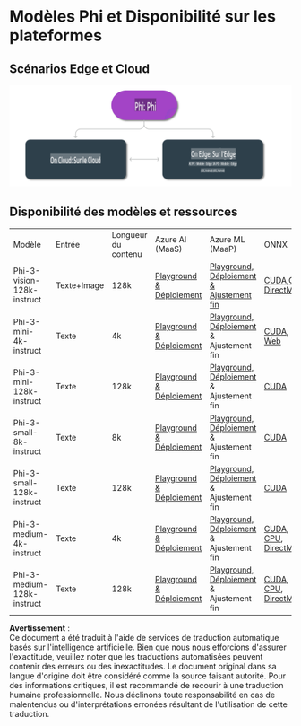 # Modèles Phi et Disponibilité sur les plateformes

## Scénarios Edge et Cloud

![EdgeCloud](../../../../../translated_images/01.phiedgecloud.b0223093d5c9be1e3050490fca4a8b42a0ea7445386aefc1e5b3f25d122b589d.fr.png)

## Disponibilité des modèles et ressources

| | | | | | | | | |
|-|-|-|-|-|-|-|-|-|
|Modèle|Entrée|Longueur du contenu|Azure AI (MaaS)|Azure ML (MaaP)|ONNX|Hugging Face|Ollama|Nvidia NIM|
|Phi-3-vision-128k-instruct|Texte+Image|128k|[Playground & Déploiement](https://ai.azure.com/explore/models/Phi-3-vision-128k-instruct/version/2/registry/azureml)|[Playground, Déploiement & Ajustement fin](https://ml.azure.com/registries/azureml/models/Phi-3-vision-128k-instruct/version/2)|[CUDA](https://huggingface.co/microsoft/Phi-3-vision-128k-instruct-onnx-cuda/tree/main),[CPU](https://huggingface.co/microsoft/Phi-3-vision-128k-instruct-onnx-cpu/tree/main), [DirectML](https://huggingface.co/microsoft/Phi-3-vision-128k-instruct-onnx-directml/tree/main)|[Télécharger](https://huggingface.co/microsoft/Phi-3-vision-128k-instruct)|-NA-|[APIs NIM](https://build.nvidia.com/microsoft/phi-3-vision-128k-instruct)|
|Phi-3-mini-4k-instruct|Texte|4k|[Playground & Déploiement](https://aka.ms/phi3-mini-4k-azure-ml)|[Playground, Déploiement](https://aka.ms/phi3-mini-4k-azure-ml) & Ajustement fin|[CUDA](https://huggingface.co/microsoft/Phi-3-mini-4k-instruct-onnx), [Web](https://huggingface.co/microsoft/Phi-3-mini-4k-instruct-onnx)|[Playground & Télécharger](https://huggingface.co/chat/models/microsoft/Phi-3-mini-4k-instruct)|[GGUF](https://huggingface.co/microsoft/Phi-3-mini-4k-instruct-gguf)|[APIs NIM](https://build.nvidia.com/microsoft/phi-3-mini-4k)|
|Phi-3-mini-128k-instruct|Texte|128k|[Playground & Déploiement](https://ai.azure.com/explore/models/Phi-3-mini-128k-instruct/version/9/registry/azureml)|[Playground, Déploiement](https://ai.azure.com/explore/models/Phi-3-mini-128k-instruct/version/9/registry/azureml) & Ajustement fin|[CUDA](https://huggingface.co/microsoft/Phi-3-mini-128k-instruct-onnx)|[Télécharger](https://huggingface.co/microsoft/Phi-3-mini-128k-instruct-onnx)|-NA-|[APIs NIM](https://build.nvidia.com/microsoft/phi-3-mini)|
|Phi-3-small-8k-instruct|Texte|8k|[Playground & Déploiement](https://ml.azure.com/registries/azureml/models/Phi-3-small-8k-instruct/version/2)|[Playground, Déploiement](https://ai.azure.com/explore/models/Phi-3-small-8k-instruct/version/2/registry/azureml) & Ajustement fin|[CUDA](https://huggingface.co/microsoft/Phi-3-small-8k-instruct-onnx-cuda)|[Télécharger](https://huggingface.co/microsoft/Phi-3-small-8k-instruct-onnx-cuda)|-NA-|[APIs NIM](https://build.nvidia.com/microsoft/phi-3-small-8k-instruct?docker=false)|
|Phi-3-small-128k-instruct|Texte|128k|[Playground & Déploiement](https://ai.azure.com/explore/models/Phi-3-small-128k-instruct/version/2/registry/azureml)|[Playground, Déploiement](https://ml.azure.com/registries/azureml/models/Phi-3-small-128k-instruct/version/2) & Ajustement fin|[CUDA](https://huggingface.co/microsoft/Phi-3-medium-128k-instruct-onnx-cuda)|[Télécharger](https://huggingface.co/microsoft/Phi-3-small-128k-instruct)|-NA-|[APIs NIM](https://build.nvidia.com/microsoft/phi-3-small-128k-instruct?docker=false)|
|Phi-3-medium-4k-instruct|Texte|4k|[Playground & Déploiement](https://huggingface.co/microsoft/Phi-3-medium-4k-instruct)|[Playground, Déploiement](https://ml.azure.com/registries/azureml/models/Phi-3-medium-4k-instruct/version/2) & Ajustement fin|[CUDA](https://huggingface.co/microsoft/Phi-3-medium-4k-instruct-onnx-cuda/tree/main), [CPU](https://huggingface.co/microsoft/Phi-3-medium-4k-instruct-onnx-cpu/tree/main), [DirectML](https://huggingface.co/microsoft/Phi-3-medium-4k-instruct-onnx-directml/tree/main)|[Télécharger](https://huggingface.co/microsoft/Phi-3-medium-4k-instruct)|-NA-|[APIs NIM](https://build.nvidia.com/microsoft/phi-3-medium-4k-instruct?docker=false)|
|Phi-3-medium-128k-instruct|Texte|128k|[Playground & Déploiement](https://ai.azure.com/explore/models/Phi-3-medium-128k-instruct/version/2)|[Playground, Déploiement](https://ml.azure.com/registries/azureml/models/Phi-3-medium-128k-instruct/version/2) & Ajustement fin|[CUDA](https://huggingface.co/microsoft/Phi-3-medium-128k-instruct-onnx-cuda/tree/main), [CPU](https://huggingface.co/microsoft/Phi-3-medium-128k-instruct-onnx-cpu/tree/main), [DirectML](https://huggingface.co/microsoft/Phi-3-medium-128k-instruct-onnx-directml/tree/main)|[Télécharger](https://huggingface.co/microsoft/Phi-3-medium-128k-instruct)|-NA-|-NA-|

**Avertissement** :  
Ce document a été traduit à l'aide de services de traduction automatique basés sur l'intelligence artificielle. Bien que nous nous efforcions d'assurer l'exactitude, veuillez noter que les traductions automatisées peuvent contenir des erreurs ou des inexactitudes. Le document original dans sa langue d'origine doit être considéré comme la source faisant autorité. Pour des informations critiques, il est recommandé de recourir à une traduction humaine professionnelle. Nous déclinons toute responsabilité en cas de malentendus ou d'interprétations erronées résultant de l'utilisation de cette traduction.